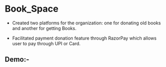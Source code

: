 # Book_Space

- Created two platforms for the organization: one for donating old books and another for getting Books.


- Facilitated payment donation feature through RazorPay which allows user to pay through UPI or Card.
## Demo:-



